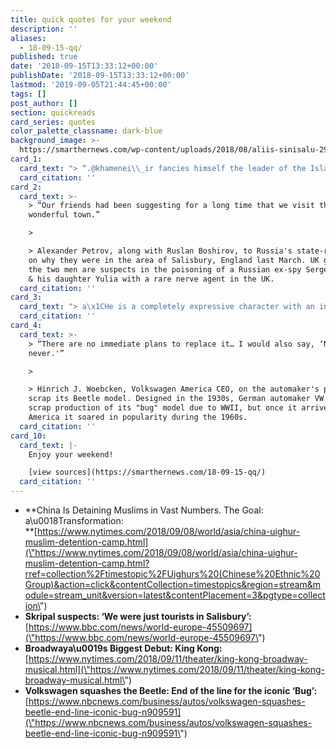 ```yaml
---
title: quick quotes for your weekend
description: ''
aliases:
  - 18-09-15-qq/
published: true
date: '2018-09-15T13:33:12+00:00'
publishDate: '2018-09-15T13:33:12+00:00'
lastmod: '2019-09-05T21:44:45+00:00'
tags: []
post_author: []
section: quickreads
card_series: quotes
color_palette_classname: dark-blue
background_image: >-
  https://smarthernews.com/wp-content/uploads/2018/08/aliis-sinisalu-299299-unsplash-scaled.jpg
card_1:
  card_text: "> “.@khamenei\\_ir fancies himself the leader of the Islamic world, but his regime has been totally silent as Chinaa\x14the top buyer of #Irana\x19s oila\x14has persecuted and detained hundreds of thousands of its Muslim citizens.”\n> \n> Sec. of State Mike Pompeo addressing the leader of Iran in a tweet as the UN reports China holds at least 1 million Uighur Muslims in detention camps to reportedly get them to renounce Islam. China denies this practice."
  card_citation: ''
card_2:
  card_text: >-
    > “Our friends had been suggesting for a long time that we visit this
    wonderful town.”

    > 

    > Alexander Petrov, along with Ruslan Boshirov, to Russia's state-run RT TV
    on why they were in the area of Salisbury, England last March. UK gov't says
    the two men are suspects in the poisoning of a Russian ex-spy Sergei Skripal
    & his daughter Yulia with a rare nerve agent in the UK.
  card_citation: ''
card_3:
  card_text: "> a\x1CHe is a completely expressive character with an incredibly wide range of emotions, and Ia\x19ve had to step up my game to compete.”\n> \n> Christiani Pitts, actress, on her starring role with a 20 foot tall, 2,000 pound puppet in the Broadway show \"King Kong\" expected this Fall. It takes 14 performers to operate the massive King Kong puppet."
  card_citation: ''
card_4:
  card_text: >-
    > “There are no immediate plans to replace it… I would also say, ‘Never say
    never.'”

    > 

    > Hinrich J. Woebcken, Volkswagen America CEO, on the automaker's plans to
    scrap its Beetle model. Designed in the 1930s, German automaker VW had to
    scrap production of its "bug" model due to WWII, but once it arrived in
    America it soared in popularity during the 1960s.
  card_citation: ''
card_10:
  card_text: |-
    Enjoy your weekend!

    [view sources](https://smarthernews.com/18-09-15-qq/)
  card_citation: ''
---
```

*   **China Is Detaining Muslims in Vast Numbers. The Goal: a\\u0018Transformation:  
    **[https://www.nytimes.com/2018/09/08/world/asia/china-uighur-muslim-detention-camp.html](\"https://www.nytimes.com/2018/09/08/world/asia/china-uighur-muslim-detention-camp.html?rref=collection%2Ftimestopic%2FUighurs%20(Chinese%20Ethnic%20Group)&action=click&contentCollection=timestopics&region=stream&module=stream_unit&version=latest&contentPlacement=3&pgtype=collection\")
*   **Skripal suspects: ‘We were just tourists in Salisbury’:**  
    [https://www.bbc.com/news/world-europe-45509697](\"https://www.bbc.com/news/world-europe-45509697\")
*   **Broadwaya\\u0019s Biggest Debut: King Kong:**  
    [https://www.nytimes.com/2018/09/11/theater/king-kong-broadway-musical.html](\"https://www.nytimes.com/2018/09/11/theater/king-kong-broadway-musical.html\")
*   **Volkswagen squashes the Beetle: End of the line for the iconic ‘Bug’:**  
    [https://www.nbcnews.com/business/autos/volkswagen-squashes-beetle-end-line-iconic-bug-n909591](\"https://www.nbcnews.com/business/autos/volkswagen-squashes-beetle-end-line-iconic-bug-n909591\")